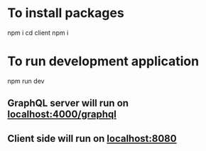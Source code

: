 # To install packages
npm i
cd client
npm i

# To run development application
npm run dev

## GraphQL server will run on [localhost:4000/graphql](http://localhost:4000/graphql)
## Client side will run on [localhost:8080](http://localhost:8080)
